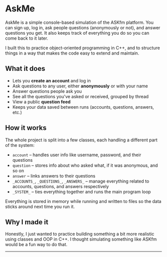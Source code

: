 # AskMe

AskMe is a simple console-based simulation of the ASKfm platform. You can sign up, log in, ask people questions (anonymously or not), and answer questions you get. It also keeps track of everything you do so you can come back to it later.

I built this to practice object-oriented programming in C++, and to structure things in a way that makes the code easy to extend and maintain.

## What it does

- Lets you **create an account** and log in
- Ask questions to any user, either **anonymously** or with your name
- Answer questions people ask you
- See all the questions you've asked or received, grouped by thread
- View a public **question feed**
- Keeps your data saved between runs (accounts, questions, answers, etc.)

## How it works

The whole project is split into a few classes, each handling a different part of the system:

- `account` – handles user info like username, password, and their questions
- `question` – stores info about who asked what, if it was anonymous, and so on
- `answer` – links answers to their questions
- `_ACCOUNTS_`, `_QUESTIONS_`, `_ANSWERS_` – manage everything related to accounts, questions, and answers respectively
- `_SYSTEM_` – ties everything together and runs the main program loop

Everything is stored in memory while running and written to files so the data sticks around next time you run it.

## Why I made it

Honestly, I just wanted to practice building something a bit more realistic using classes and OOP in C++. I thought simulating something like ASKfm would be a fun way to do that.

---
